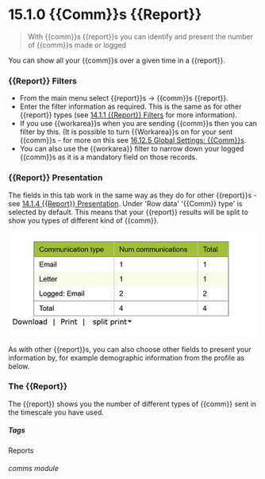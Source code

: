 # 15.1.0 <i class="fa fa-chart-line"></i> {{Comm}}s {{Report}}

> With {{comm}}s {{report}}s you can identify and present the number of {{comm}}s made or logged



You can show all your {{comm}}s over a given time in a {{report}}.

### {{Report}} Filters
- From the main menu select {{report}}s -> {{comm}}s {{report}}. 
- Enter the filter information as required. This is the same as for other {{report}} types (see [14.1.1 {{Report}} Filters](/help/index/p/14.1.1) for more information).
- If you use {{workarea}}s when you are sending {{comm}}s then you can filter by this. (It is possible to turn {{Workarea}}s on for your sent {{comm}}s - for more on this see [16.12.5 Global Settings: {{Comm}}s](/help/index/p/16.12.5).
- You can also use the {{workarea}} filter to narrow down your logged {{comm}}s as it is a mandatory field on those records.

### {{Report}} Presentation

The fields in this tab work in the same way as they do for other {{report}}s - see [14.1.4 {{Report}} Presentation](/help/index/p/14.1.4).  Under 'Row data' '{{Comm}} type' is selected by default. This means that your {{report}} results will be split to show you types of different kind of {{comm}}.



![{{Comm}} {{Report}} Table Split by Type of {{Comm}}](14.1.0a.png)

As with other {{report}}s, you can also choose other fields to present your information by, for example demographic information from the profile as below.

### The {{Report}}

The {{report}} shows you the number of different types of {{comm}} sent in the timescale you have used.


##### Tags
Reports

###### comms module
